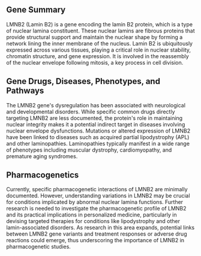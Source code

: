 ## Gene Summary
LMNB2 (Lamin B2) is a gene encoding the lamin B2 protein, which is a type of nuclear lamina constituent. These nuclear lamins are fibrous proteins that provide structural support and maintain the nuclear shape by forming a network lining the inner membrane of the nucleus. Lamin B2 is ubiquitously expressed across various tissues, playing a critical role in nuclear stability, chromatin structure, and gene expression. It is involved in the reassembly of the nuclear envelope following mitosis, a key process in cell division.

## Gene Drugs, Diseases, Phenotypes, and Pathways
The LMNB2 gene's dysregulation has been associated with neurological and developmental disorders. While specific common drugs directly targeting LMNB2 are less documented, the protein's role in maintaining nuclear integrity makes it a potential indirect target in diseases involving nuclear envelope dysfunctions. Mutations or altered expression of LMNB2 have been linked to diseases such as acquired partial lipodystrophy (APL) and other laminopathies. Laminopathies typically manifest in a wide range of phenotypes including muscular dystrophy, cardiomyopathy, and premature aging syndromes.

## Pharmacogenetics
Currently, specific pharmacogenetic interactions of LMNB2 are minimally documented. However, understanding variations in LMNB2 may be crucial for conditions implicated by abnormal nuclear lamina functions. Further research is needed to investigate the pharmacogenetic profile of LMNB2 and its practical implications in personalized medicine, particularly in devising targeted therapies for conditions like lipodystrophy and other lamin-associated disorders. As research in this area expands, potential links between LMNB2 gene variants and treatment responses or adverse drug reactions could emerge, thus underscoring the importance of LMNB2 in pharmacogenetic studies.